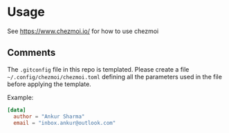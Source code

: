 # Usage

See <https://www.chezmoi.io/> for how to use chezmoi

## Comments

The `.gitconfig` file in this repo is templated. Please create a file `~/.config/chezmoi/chezmoi.toml`
defining all the parameters used in the file before applying the template.

Example:

```toml
[data]
  author = "Ankur Sharma"
  email = "inbox.ankur@outlook.com"
```

